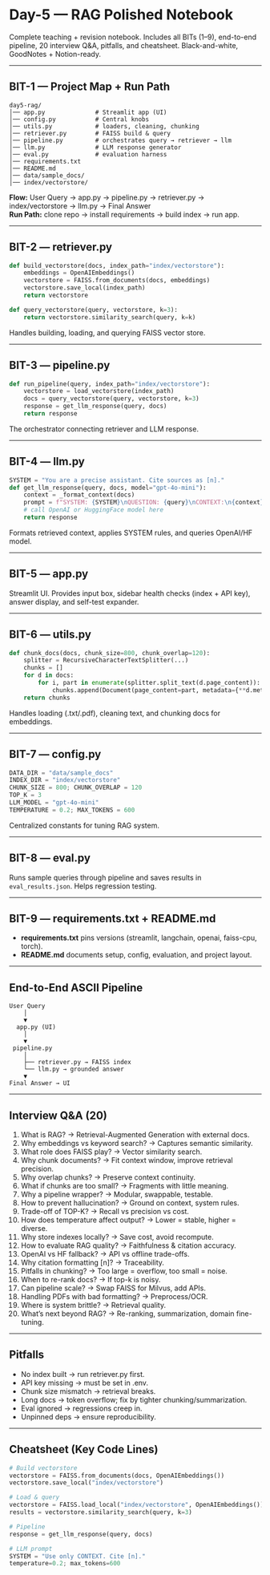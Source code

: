 # Day-5 — RAG Polished Notebook

Complete teaching + revision notebook. Includes all BITs (1–9), end-to-end pipeline, 20 interview Q&A, pitfalls, and cheatsheet. Black-and-white, GoodNotes + Notion-ready.

---

## BIT-1 — Project Map + Run Path

```
day5-rag/
│── app.py              # Streamlit app (UI)
│── config.py           # Central knobs
│── utils.py            # loaders, cleaning, chunking
│── retriever.py        # FAISS build & query
│── pipeline.py         # orchestrates query → retriever → llm
│── llm.py              # LLM response generator
│── eval.py             # evaluation harness
│── requirements.txt
│── README.md
│── data/sample_docs/
│── index/vectorstore/
```

**Flow:** User Query → app.py → pipeline.py → retriever.py → index/vectorstore → llm.py → Final Answer  
**Run Path:** clone repo → install requirements → build index → run app.

---

## BIT-2 — retriever.py

```python
def build_vectorstore(docs, index_path="index/vectorstore"):
    embeddings = OpenAIEmbeddings()
    vectorstore = FAISS.from_documents(docs, embeddings)
    vectorstore.save_local(index_path)
    return vectorstore

def query_vectorstore(query, vectorstore, k=3):
    return vectorstore.similarity_search(query, k=k)
```

Handles building, loading, and querying FAISS vector store.

---

## BIT-3 — pipeline.py

```python
def run_pipeline(query, index_path="index/vectorstore"):
    vectorstore = load_vectorstore(index_path)
    docs = query_vectorstore(query, vectorstore, k=3)
    response = get_llm_response(query, docs)
    return response
```

The orchestrator connecting retriever and LLM response.

---

## BIT-4 — llm.py

```python
SYSTEM = "You are a precise assistant. Cite sources as [n]."
def get_llm_response(query, docs, model="gpt-4o-mini"):
    context = _format_context(docs)
    prompt = f"SYSTEM: {SYSTEM}\nQUESTION: {query}\nCONTEXT:\n{context}"
    # call OpenAI or HuggingFace model here
    return response
```

Formats retrieved context, applies SYSTEM rules, and queries OpenAI/HF model.

---

## BIT-5 — app.py

Streamlit UI. Provides input box, sidebar health checks (index + API key), answer display, and self-test expander.

---

## BIT-6 — utils.py

```python
def chunk_docs(docs, chunk_size=800, chunk_overlap=120):
    splitter = RecursiveCharacterTextSplitter(...)
    chunks = []
    for d in docs:
        for i, part in enumerate(splitter.split_text(d.page_content)):
            chunks.append(Document(page_content=part, metadata={**d.metadata, "chunk_id": i}))
    return chunks
```

Handles loading (.txt/.pdf), cleaning text, and chunking docs for embeddings.

---

## BIT-7 — config.py

```python
DATA_DIR = "data/sample_docs"
INDEX_DIR = "index/vectorstore"
CHUNK_SIZE = 800; CHUNK_OVERLAP = 120
TOP_K = 3
LLM_MODEL = "gpt-4o-mini"
TEMPERATURE = 0.2; MAX_TOKENS = 600
```

Centralized constants for tuning RAG system.

---

## BIT-8 — eval.py

Runs sample queries through pipeline and saves results in `eval_results.json`. Helps regression testing.

---

## BIT-9 — requirements.txt + README.md

- **requirements.txt** pins versions (streamlit, langchain, openai, faiss-cpu, torch).  
- **README.md** documents setup, config, evaluation, and project layout.

---

## End-to-End ASCII Pipeline

```
User Query
    │
    ▼
  app.py (UI)
    │
    ▼
 pipeline.py
    │
    ├── retriever.py → FAISS index
    └── llm.py → grounded answer
    ▼
Final Answer → UI
```

---

## Interview Q&A (20)

1. What is RAG? → Retrieval-Augmented Generation with external docs.  
2. Why embeddings vs keyword search? → Captures semantic similarity.  
3. What role does FAISS play? → Vector similarity search.  
4. Why chunk documents? → Fit context window, improve retrieval precision.  
5. Why overlap chunks? → Preserve context continuity.  
6. What if chunks are too small? → Fragments with little meaning.  
7. Why a pipeline wrapper? → Modular, swappable, testable.  
8. How to prevent hallucination? → Ground on context, system rules.  
9. Trade-off of TOP-K? → Recall vs precision vs cost.  
10. How does temperature affect output? → Lower = stable, higher = diverse.  
11. Why store indexes locally? → Save cost, avoid recompute.  
12. How to evaluate RAG quality? → Faithfulness & citation accuracy.  
13. OpenAI vs HF fallback? → API vs offline trade-offs.  
14. Why citation formatting [n]? → Traceability.  
15. Pitfalls in chunking? → Too large = overflow, too small = noise.  
16. When to re-rank docs? → If top-k is noisy.  
17. Can pipeline scale? → Swap FAISS for Milvus, add APIs.  
18. Handling PDFs with bad formatting? → Preprocess/OCR.  
19. Where is system brittle? → Retrieval quality.  
20. What’s next beyond RAG? → Re-ranking, summarization, domain fine-tuning.

---

## Pitfalls

- No index built → run retriever.py first.  
- API key missing → must be set in .env.  
- Chunk size mismatch → retrieval breaks.  
- Long docs → token overflow; fix by tighter chunking/summarization.  
- Eval ignored → regressions creep in.  
- Unpinned deps → ensure reproducibility.  

---

## Cheatsheet (Key Code Lines)

```python
# Build vectorstore
vectorstore = FAISS.from_documents(docs, OpenAIEmbeddings())
vectorstore.save_local("index/vectorstore")

# Load & query
vectorstore = FAISS.load_local("index/vectorstore", OpenAIEmbeddings())
results = vectorstore.similarity_search(query, k=3)

# Pipeline
response = get_llm_response(query, docs)

# LLM prompt
SYSTEM = "Use only CONTEXT. Cite [n]."
temperature=0.2; max_tokens=600
```
